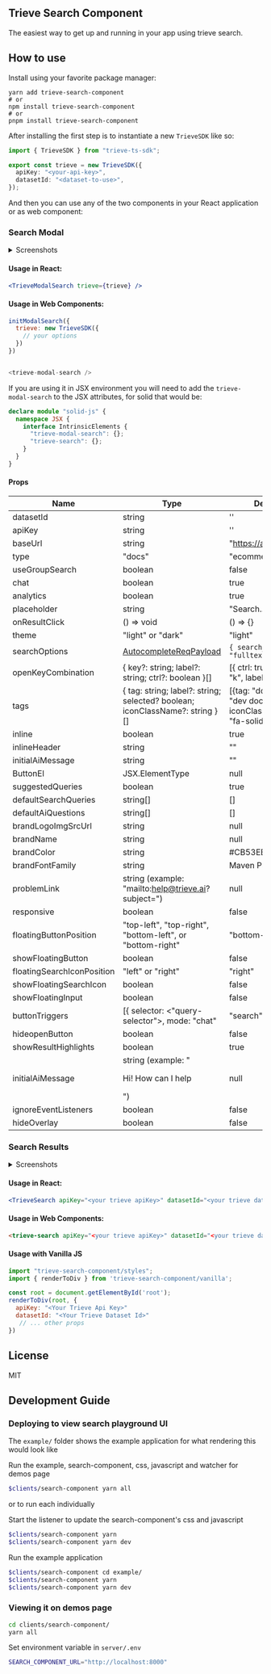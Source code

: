 ## Trieve Search Component

The easiest way to get up and running in your app using trieve search.

## How to use

Install using your favorite package manager:

```
yarn add trieve-search-component
# or
npm install trieve-search-component
# or
pnpm install trieve-search-component
```

After installing the first step is to instantiate a new `TrieveSDK` like so:

```ts
import { TrieveSDK } from "trieve-ts-sdk";

export const trieve = new TrieveSDK({
  apiKey: "<your-api-key>",
  datasetId: "<dataset-to-use>",
});
```

And then you can use any of the two components in your React application or as web component:

### Search Modal

<details>
<summary>Screenshots</summary>

![light closed](./github/modal-light-1.png)
![dark closed](./github/modal-dark-1.png)
![light open](./github/modal-light-2.png)

</details>

#### Usage in React:

```jsx
<TrieveModalSearch trieve={trieve} />
```

#### Usage in Web Components:

```js
initModalSearch({
  trieve: new TrieveSDK({
    // your options
  })
})


<trieve-modal-search />

```

If you are using it in JSX environment you will need to add the `trieve-modal-search` to the JSX attributes, for solid that would be:

```typescript
declare module "solid-js" {
  namespace JSX {
    interface IntrinsicElements {
      "trieve-modal-search": {};
      "trieve-search": {};
    }
  }
}
```

#### Props

| Name                       | Type                                                                                           | Default                                                               |     
| -------------------------- | ---------------------------------------------------------------------------------------------- | --------------------------------------------------------------------- |      
| datasetId                  | string                                                                                         | ''                                                                    |     
| apiKey                     | string                                                                                         | ''                                                                    |     
| baseUrl                    | string                                                                                         | "https://api.trieve.ai"                                               |     
| type                       | "docs"                                                                                         | "ecommerce"                                                           |      
| useGroupSearch             | boolean                                                                                        | false                                                                 |     
| chat                       | boolean                                                                                        | true                                                                  |     
| analytics                  | boolean                                                                                        | true                                                                  |     
| placeholder                | string                                                                                         | "Search..."                                                           |     
| onResultClick              | () => void                                                                                     | () => {}                                                              |     
| theme                      | "light" or "dark"                                                                              | "light"                                                               |     
| searchOptions              | [AutocompleteReqPayload](https://ts-sdk.trieve.ai/types/types_gen.AutocompleteReqPayload.html) | `{ search_type: "fulltext" }`                                         |     
| openKeyCombination         | { key?: string; label?: string; ctrl?: boolean }[]                                             | [{ ctrl: true }, { key: "k", label: "K" }]                            |     
| tags                       | { tag: string; label?: string; selected? boolean; iconClassName?: string }[]                   | [{tag: "docs", label: "dev docs", iconClassName: "fa-solid fa-info"}] |     
| inline                     | boolean                                                                                        | true                                                                  |
| inlineHeader               | string                                                                                         | ""                                                                    |
| initialAiMessage           | string                                                                                         | ""                                                                    |
| ButtonEl                   | JSX.ElementType                                                                                | null                                                                  |     
| suggestedQueries           | boolean                                                                                        | true                                                                  |     
| defaultSearchQueries       | string[]                                                                                       | []                                                                    |     
| defaultAiQuestions         | string[]                                                                                       | []                                                                    |     
| brandLogoImgSrcUrl         | string                                                                                         | null                                                                  |     
| brandName                  | string                                                                                         | null                                                                  |     
| brandColor                 | string                                                                                         | #CB53EB                                                               |     
| brandFontFamily            | string                                                                                         | Maven Pro                                                             |     
| problemLink                | string (example: "mailto:help@trieve.ai?subject=")                                             | null                                                                  |     
| responsive                 | boolean                                                                                        | false                                                                 |     
| floatingButtonPosition     | "top-left", "top-right", "bottom-left", or "bottom-right"                                      | "bottom-right"                                                        |     
| showFloatingButton         | boolean                                                                                        | false                                                                 |     
| floatingSearchIconPosition | "left" or "right"                                                                              | "right"                                                               |     
| showFloatingSearchIcon     | boolean                                                                                        | false                                                                 |     
| showFloatingInput          | boolean                                                                                        | false                                                                 |      
| buttonTriggers             | [{ selector: <"query-selector">, mode: "chat"|"search" }]                                      | []                                                                    |      
| hideopenButton             | boolean                                                                                        | false                                                                 |
| showResultHighlights       | boolean                                                                                        | true                                                                  |
| initialAiMessage           | string (example: "<p>Hi! How can I help</p>")                                                  | null                                                                  |
| ignoreEventListeners       | boolean                                                                                        | false                                                                 |
| hideOverlay                | boolean                                                                                        | false                                                                 |


### Search Results

<details>
<summary>Screenshots</summary>

![light](./github/search-light.png)
![dark](./github/search-dark.png)

</details>

#### Usage in React:

```jsx
<TrieveSearch apiKey="<your trieve apiKey>" datasetId="<your trieve datasetId" />
```

#### Usage in Web Components:

```html
<trieve-search apiKey="<your trieve apiKey>" datasetId="<your trieve datasetId" />
```

#### Usage with Vanilla JS
```javascript
import "trieve-search-component/styles";
import { renderToDiv } from 'trieve-search-component/vanilla';

const root = document.getElementById('root');
renderToDiv(root, {
  apiKey: "<Your Trieve Api Key>"
  datasetId: "<Your Trieve Dataset Id>"
   // ... other props
})
```

## License

MIT

## Development Guide


### Deploying to view search playground UI

The `example/` folder shows the example application for what rendering this would look like

Run the example, search-component, css, javascript and watcher for demos page

```sh
$clients/search-component yarn all
```


or to run each individually

Start the listener to update the search-component's css and javascript

```sh
$clients/search-component yarn
$clients/search-component yarn dev
```

Run the example application

```sh
$clients/search-component cd example/
$clients/search-component yarn
$clients/search-component yarn dev
```

### Viewing it on demos page

```sh
cd clients/search-component/
yarn all
```

Set environment variable in `server/.env`

```sh
SEARCH_COMPONENT_URL="http://localhost:8000"
```
